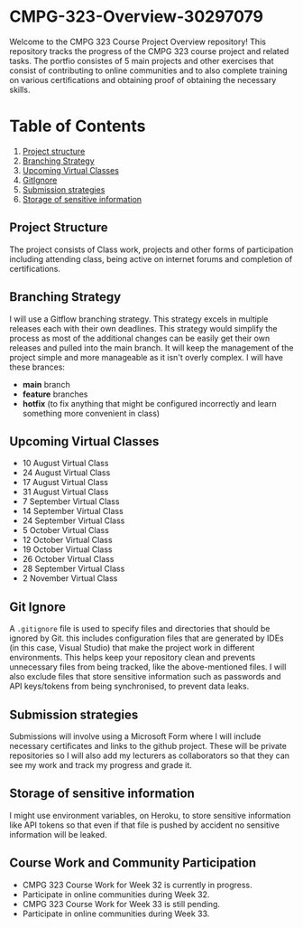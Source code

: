 # CMPG-323-Overview-30297079

Welcome to the CMPG 323 Course Project Overview repository! This repository tracks the progress of the CMPG 323 course project and related tasks.
 The portfio consistes of 5 main projects and other exercises that consist of contributing to online communities and to also complete training on various certifications and obtaining proof of obtaining the necessary skills.

# **Table of Contents**
1. [Project structure](#project-structure)
2. [Branching Strategy](#branching-strategy)
3. [Upcoming Virtual Classes](#upcoming-virtual-classes)
4. [GitIgnore](#git-ignore)
5. [Submission strategies](#submission-strategies)
6. [Storage of sensitive information](#storage-of-sensitive-information)


## Project Structure
The project consists of Class work, projects and other forms of participation including attending class, being active on internet forums and completion of certifications.


## Branching Strategy
I will use a Gitflow branching strategy. This strategy excels in multiple releases each with their own deadlines. This strategy would simplify the process as most of the additional changes can be easily get their own releases and pulled into the main branch.
It will keep the management of the project simple and more manageable as it isn't overly complex.
I will have these brances:
- **main** branch
-  **feature** branches
- **hotfix** (to fix anything that might be configured incorrectly and learn something more convenient in class)

## Upcoming Virtual Classes
- 10 August Virtual Class
- 24 August Virtual Class
- 17 August Virtual Class
- 31 August Virtual Class
- 7 September Virtual Class
- 14 September Virtual Class
- 24 September Virtual Class
- 5 October Virtual Class
- 12 October Virtual Class
- 19 October Virtual Class
- 26 October Virtual Class
- 28 September Virtual Class
- 2 November Virtual Class

## Git Ignore

A `.gitignore` file is used to specify files and directories that should be ignored by Git. this includes configuration files that are generated by IDEs (in this case, Visual Studio) that make the project work in different environments. This helps keep your repository clean and prevents unnecessary files from being tracked, like the above-mentioned files. I will also exclude files that store sensitive information such as passwords and API keys/tokens from being synchronised, to prevent data leaks.


## Submission strategies
Submissions will involve using a Microsoft Form where I will include necessary certificates and links to the github project. These will be private repositories so I will also add my lecturers as collaborators so that they can see my work and track my progress and grade it.

## Storage of sensitive information
I might use environment variables, on Heroku, to store sensitive information like API tokens so that even if that file is pushed by accident no sensitive information will be leaked.

## Course Work and Community Participation

- CMPG 323 Course Work for Week 32 is currently in progress.
- Participate in online communities during Week 32.
- CMPG 323 Course Work for Week 33 is still pending.
- Participate in online communities during Week 33.

